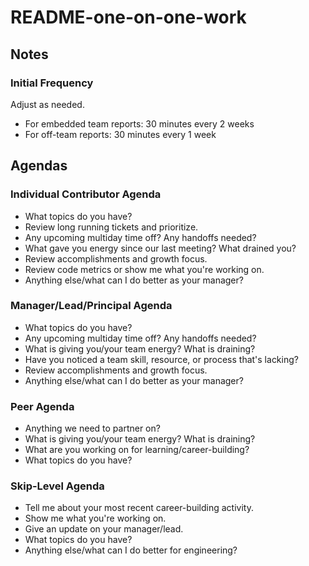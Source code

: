 # README-one-on-one-work

## Notes

### Initial Frequency

Adjust as needed.

* For embedded team reports: 30 minutes every 2 weeks
* For off-team reports: 30 minutes every 1 week

## Agendas

### Individual Contributor Agenda

* What topics do you have?
* Review long running tickets and prioritize.
* Any upcoming multiday time off? Any handoffs needed?
* What gave you energy since our last meeting? What drained you?
* Review accomplishments and growth focus.
* Review code metrics or show me what you're working on.
* Anything else/what can I do better as your manager?

### Manager/Lead/Principal Agenda

* What topics do you have?
* Any upcoming multiday time off? Any handoffs needed?
* What is giving you/your team energy? What is draining?
* Have you noticed a team skill, resource, or process that's lacking?
* Review accomplishments and growth focus.
* Anything else/what can I do better as your manager?

### Peer Agenda

* Anything we need to partner on?
* What is giving you/your team energy? What is draining?
* What are you working on for learning/career-building?
* What topics do you have?

### Skip-Level Agenda

* Tell me about your most recent career-building activity.
* Show me what you're working on.
* Give an update on your manager/lead.
* What topics do you have?
* Anything else/what can I do better for engineering?
